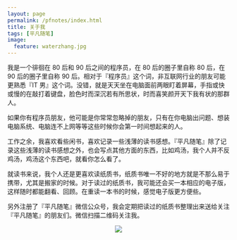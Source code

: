 ```yaml
---
layout: page
permalink: /pfnotes/index.html
title: 关于我
tags: [平凡随笔]
image:
  feature: waterzhang.jpg
---
```

我是一个徘徊在 80 后和 90 后之间的程序员，在 80 后的圈子里自称 80 后，在 90 后的圈子里自称 90 后。相对于『程序员』这个词，非互联网行业的朋友可能更熟悉『IT 男』这个词。没错，就是天天坐在电脑面前两眼盯着屏幕，手指或快或慢的在敲打着键盘，脸色时而深沉若有所思状，时而喜笑颜开天下我有状的那群人。

如果你有程序员朋友，他可能是你常常忽略掉的朋友，只有在你电脑出问题、想装电脑系统、电脑连不上网等等这些时候你会第一时间想起来的人。

工作之余，我喜欢看些闲书，喜欢记录一些浅薄的读书感想。『平凡随笔』除了记录这些浅薄的读书感想之外，也会写点其他方面的东西，比如鸡汤，我个人并不反鸡汤，鸡汤这个东西吧，就看你怎么看了。

就读书来说，我个人还是更喜欢读纸质书，纸质书唯一不好的地方就是不那么易于携带，尤其是搬家的时候。对于读过的纸质书，我可能还会买一本相应的电子版，这样随时都能翻看、回顾。在重读一本书的时候，感觉电子版更方便些。

另外注册了『平凡随笔』微信公众号，我会定期把读过的纸质书整理出来送给关注『平凡随笔』的朋友们。微信扫描二维码关注我。

<center><img src="{{site.url}}/images/pfnotes.jpg"/></center>